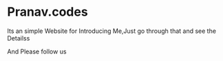 # Pranav.codes
Its an simple Website for Introducing Me,Just go through that and see the Detailss

And Please follow us
